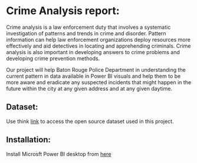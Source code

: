 
# Crime Analysis report:

Crime analysis is a law enforcement duty that involves a systematic investigation of patterns and trends in crime and disorder. Pattern information can help law enforcement organizations deploy resources more effectively and aid detectives in locating and apprehending criminals. Crime analysis is also important in developing answers to crime problems and developing crime prevention methods.

Our project will help Baton Rouge Police Department in understanding the current pattern in data available in Power BI visuals and help them to be more aware and eradicate any suspected incidents that might happen in the future within the city at any given address and at any given daytime.

## Dataset:
Use think [link](https://catalog.data.gov/dataset/baton-rouge-crime-incidents) to access the open source dataset used in this project.

## Installation:

Install Microsft Power BI desktop from [here](https://www.microsoft.com/en-us/download/details.aspx?id=58494)


